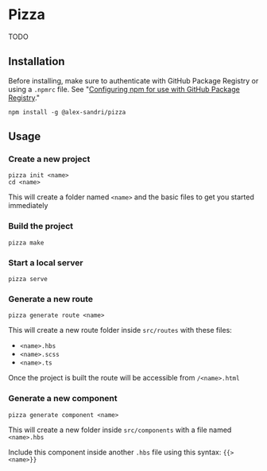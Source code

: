 # Pizza

TODO

## Installation

Before installing, make sure to authenticate with GitHub Package Registry or using a `.npmrc` file. See "[Configuring npm for use with GitHub Package Registry](https://help.github.com/en/articles/configuring-npm-for-use-with-github-package-registry#authenticating-to-github-package-registry)."

`npm install -g @alex-sandri/pizza`

## Usage

### Create a new project

```
pizza init <name>
cd <name>
```

This will create a folder named `<name>` and the basic files to get you started immediately

### Build the project

`pizza make`

### Start a local server

`pizza serve`

### Generate a new route

`pizza generate route <name>`

This will create a new route folder inside `src/routes` with these files:
 - `<name>.hbs`
 - `<name>.scss`
 - `<name>.ts`

Once the project is built the route will be accessible from `/<name>.html`

### Generate a new component

`pizza generate component <name>`

This will create a new folder inside `src/components` with a file named `<name>.hbs`

Include this component inside another `.hbs` file using this syntax: `{{> <name>}}`